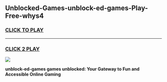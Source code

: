 
## Unblocked-Games-unblock-ed-games-Play-Free-whys4
<h3>
<a href="https://premium76.site?title=unblock-ed-games&ref=10A">CLICK TO PLAY</a></h3>
<hr>

<h3>
<a href="https://premium76.site?title=unblock-ed-games&ref=10A">CLICK 2 PLAY</a>
  
</h3>

<a href="https://premium76.site?title=unblock-ed-games&ref=10A"><img src="https://clearcache.store/games.png"></a>


**unblock-ed-games games unblocked: Your Gateway to Fun and Accessible Online Gaming**
